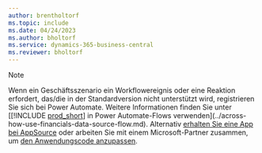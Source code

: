 ```yaml
---
author: brentholtorf
ms.topic: include
ms.date: 04/24/2023
ms.author: bholtorf
ms.service: dynamics-365-business-central
ms.reviewer: bholtorf
---
```


> [!NOTE]
> Wenn ein Geschäftsszenario ein Workflowereignis oder eine Reaktion erfordert, das/die in der Standardversion nicht unterstützt wird, registrieren Sie sich bei Power Automate. Weitere Informationen finden Sie unter [[!INCLUDE [prod_short](prod_short.md)] in Power Automate-Flows verwenden](../across-how-use-financials-data-source-flow.md). Alternativ [erhalten Sie eine App bei AppSource](https://go.microsoft.com/fwlink/?linkid=2081646) oder arbeiten Sie mit einem Microsoft-Partner zusammen, um [den Anwendungscode anzupassen](/dynamics365/business-central/dev-itpro/developer/devenv-walkthrough-workflow-events-responses).
